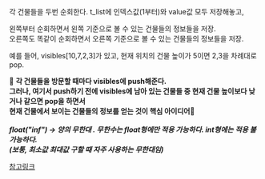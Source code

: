 
각 건물들을 두번 순회한다.
t_list에 인덱스값(1부터)와 value값 모두 저장해놓고,

왼쪽부터 순회하면서 왼쪽 기준으로 볼 수 있는 건물들의 정보들을 저장. </br>
오른쪽도 똑같이 순회하면서 오른쪽 기준으로 볼 수 있는 건물들의 정보들을 저장.

예를 들어, visibles[10,7,2,3]가 있고, 현재 위치의 건물 높이가 5이면 2,3을 차례대로 pop.
</br>

💛
**각 건물들을 방문할 때마다 visibles에 push해준다. </br>
그러나, 여기서 push하기 전에 visibles에 남아 있는 건물들 중 현재 건물 높이보다 낮거나 같으면 pop을 하면서</br>
현재 건물에서 보이는 건물들의 정보를 얻는 것이 핵심 아이디어💛</br>**
</br>
***float("inf") -> 양의 무한대 . 무한수는 float형에만 적용 가능하다. int형에는 적용 불가능하다.***
***</br>(보통, 최소값 최대값 구할 때 자주 사용하는 무한대임)***
</br>


[참고링크](https://velog.io/@hysong/BOJ-22866%EB%B2%88-%ED%83%91-%EB%B3%B4%EA%B8%B0)
